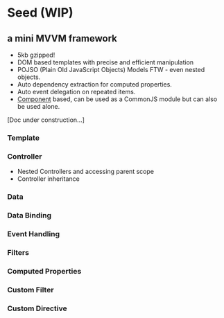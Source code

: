 # Seed (WIP)
## a mini MVVM framework

- 5kb gzipped!
- DOM based templates with precise and efficient manipulation
- POJSO (Plain Old JavaScript Objects) Models FTW - even nested objects.
- Auto dependency extraction for computed properties.
- Auto event delegation on repeated items.
- [Component](https://github.com/component/component) based, can be used as a CommonJS module but can also be used alone.

[Doc under construction...]

### Template

### Controller

- Nested Controllers and accessing parent scope
- Controller inheritance

### Data

### Data Binding

### Event Handling

### Filters

### Computed Properties

### Custom Filter

### Custom Directive
